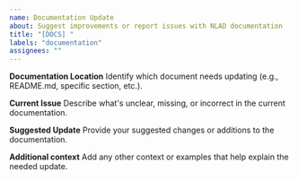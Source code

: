 ```yaml
---
name: Documentation Update
about: Suggest improvements or report issues with NLAD documentation
title: "[DOCS] "
labels: "documentation"
assignees: ""
---
```


**Documentation Location**
Identify which document needs updating (e.g., README.md, specific section, etc.).

**Current Issue**
Describe what's unclear, missing, or incorrect in the current documentation.

**Suggested Update**
Provide your suggested changes or additions to the documentation.

**Additional context**
Add any other context or examples that help explain the needed update.
